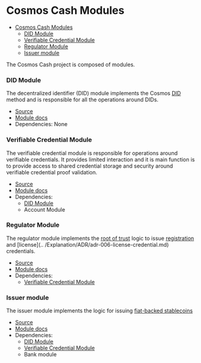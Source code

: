 # Cosmos Cash Modules

- [Cosmos Cash Modules](#cosmos-cash-modules)
    - [DID Module](#did-module)
    - [Verifiable Credential Module](#verifiable-credential-module)
    - [Regulator Module](#regulator-module)
    - [Issuer module](#issuer-module)

The Cosmos Cash project is composed of modules.


### DID Module

The decentralized identifier (DID) module implements the Cosmos [DID](../Explanation/ADR/adr-004-did.md) method and is responsible for all the
operations around DIDs.

- [Source](https://github.com/allinbits/cosmos-cash/tree/main/x/did)
- [Module docs](https://github.com/allinbits/cosmos-cash/tree/main/x/did/spec)
- Dependencies: None

### Verifiable Credential Module

The verifiable credential module is responsible for operations around verifiable credentials. It provides limited
interaction and it is main function is to provide access to shared credential storage and security around verifiable
credential proof validation.

- [Source](https://github.com/allinbits/cosmos-cash/tree/main/x/verifiable-credential)
- [Module docs](https://github.com/allinbits/cosmos-cash/tree/main/x/verifiable-credential/spec)
- Dependencies:
    - [DID Module](#did-module)
    - Account Module

### Regulator Module

The regulator module implements the [root of trust](../Explanation/ADR/adr-007-root-of-trust.md) logic to issue
[registration](../Explanation/ADR/adr-005-registration-credential.md) and [license](..
/Explanation/ADR/adr-006-license-credential.md) credentials.

- [Source](https://github.com/allinbits/cosmos-cash/tree/main/x/regulator)
- [Module docs](https://github.com/allinbits/cosmos-cash/tree/main/x/regulator/spec)
- Dependencies:
    - [Verifiable Credential Module](#verifiable-credential-module)

### Issuer module

The issuer module implements the logic for issuing [fiat-backed stablecoins](../Explanation/ADR/adr-003-issuer.md) 

- [Source](https://github.com/allinbits/cosmos-cash/tree/main/x/issuer)
- [Module docs](https://github.com/allinbits/cosmos-cash/tree/main/x/issuer/spec)
- Dependencies:
    - [DID Module](#did-module)
    - [Verifiable Credential Module](#verifiable-credential-module)
    - Bank module



